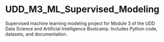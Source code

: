 # UDD_M3_ML_Supervised_Modeling
Supervised machine learning modeling project for Module 3 of the UDD Data Science and Artificial Intelligence Bootcamp. Includes Python code, datasets, and documentation.
